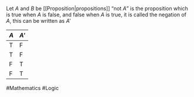 Let $A$ and $B$ be [[Proposition|propositions]] “not $A$” is the proposition which is true when $A$ is false, and false when $A$ is true, it is called the negation of $A$, this can be written as $A'$

| $A$ | $A'$ |
| --- | ---- |
| T   | F    |
| T   | F    |
| F   | T    |
| F   | T    |

#Mathematics #Logic 